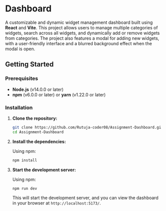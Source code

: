 # Dashboard

A customizable and dynamic widget management dashboard built using **React** and **Vite**. This project allows users to manage multiple categories of widgets, search across all widgets, and dynamically add or remove widgets from categories. The project also features a modal for adding new widgets, with a user-friendly interface and a blurred background effect when the modal is open.

## Getting Started

### Prerequisites

- **Node.js** (v14.0.0 or later)
- **npm** (v6.0.0 or later) or **yarn** (v1.22.0 or later)

### Installation

1. **Clone the repository:**

   ```bash
   git clone https://github.com/Rutuja-coder08/Assignment-Dashboard.git
   cd Assignment-Dashboard
   ```

2. **Install the dependencies:**

   Using npm:

   ```bash
   npm install
   ```

3. **Start the development server:**

   Using npm:

   ```bash
   npm run dev
   ```

   This will start the development server, and you can view the dashboard in your browser at `http://localhost:5173/`.
